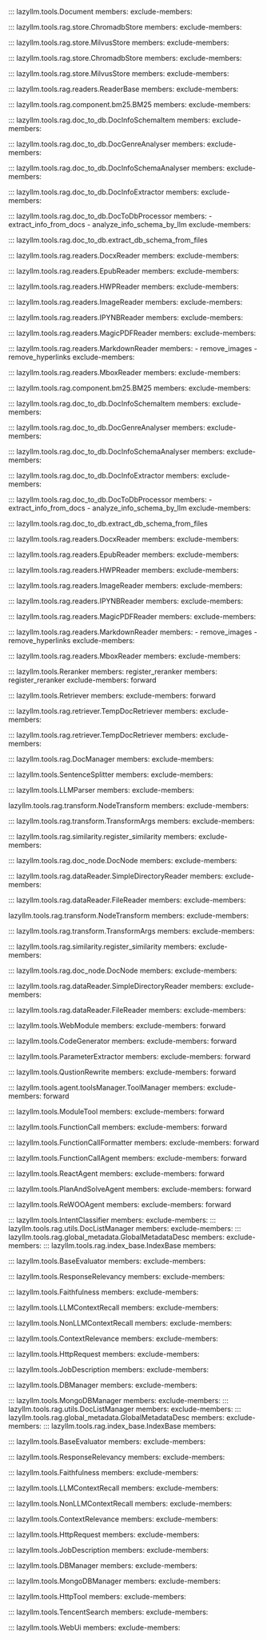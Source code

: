 ::: lazyllm.tools.Document
    members:
    exclude-members:

::: lazyllm.tools.rag.store.ChromadbStore
    members:
    exclude-members:

::: lazyllm.tools.rag.store.MilvusStore
    members:
    exclude-members:
    
::: lazyllm.tools.rag.store.ChromadbStore
    members:
    exclude-members:

::: lazyllm.tools.rag.store.MilvusStore
    members:
    exclude-members:
    
::: lazyllm.tools.rag.readers.ReaderBase
    members:
	exclude-members:

::: lazyllm.tools.rag.component.bm25.BM25
    members:
	exclude-members:

::: lazyllm.tools.rag.doc_to_db.DocInfoSchemaItem
    members:
	exclude-members:

::: lazyllm.tools.rag.doc_to_db.DocGenreAnalyser
    members:
	exclude-members:

::: lazyllm.tools.rag.doc_to_db.DocInfoSchemaAnalyser
    members:
	exclude-members:

::: lazyllm.tools.rag.doc_to_db.DocInfoExtractor
    members:
	exclude-members:

::: lazyllm.tools.rag.doc_to_db.DocToDbProcessor
    members: 
        - extract_info_from_docs
        - analyze_info_schema_by_llm
	exclude-members:

::: lazyllm.tools.rag.doc_to_db.extract_db_schema_from_files

::: lazyllm.tools.rag.readers.DocxReader
    members:
	exclude-members:

::: lazyllm.tools.rag.readers.EpubReader
    members:
	exclude-members:

::: lazyllm.tools.rag.readers.HWPReader
    members:
	exclude-members:

::: lazyllm.tools.rag.readers.ImageReader
    members:
	exclude-members:

::: lazyllm.tools.rag.readers.IPYNBReader
    members:
	exclude-members:

::: lazyllm.tools.rag.readers.MagicPDFReader
    members:
	exclude-members:

::: lazyllm.tools.rag.readers.MarkdownReader
    members:
        - remove_images
        - remove_hyperlinks
	exclude-members:

::: lazyllm.tools.rag.readers.MboxReader
    members:
	exclude-members:

::: lazyllm.tools.rag.component.bm25.BM25
    members:
	exclude-members:

::: lazyllm.tools.rag.doc_to_db.DocInfoSchemaItem
    members:
	exclude-members:

::: lazyllm.tools.rag.doc_to_db.DocGenreAnalyser
    members:
	exclude-members:

::: lazyllm.tools.rag.doc_to_db.DocInfoSchemaAnalyser
    members:
	exclude-members:

::: lazyllm.tools.rag.doc_to_db.DocInfoExtractor
    members:
	exclude-members:

::: lazyllm.tools.rag.doc_to_db.DocToDbProcessor
    members: 
        - extract_info_from_docs
        - analyze_info_schema_by_llm
	exclude-members:

::: lazyllm.tools.rag.doc_to_db.extract_db_schema_from_files

::: lazyllm.tools.rag.readers.DocxReader
    members:
	exclude-members:

::: lazyllm.tools.rag.readers.EpubReader
    members:
	exclude-members:

::: lazyllm.tools.rag.readers.HWPReader
    members:
	exclude-members:

::: lazyllm.tools.rag.readers.ImageReader
    members:
	exclude-members:

::: lazyllm.tools.rag.readers.IPYNBReader
    members:
	exclude-members:

::: lazyllm.tools.rag.readers.MagicPDFReader
    members:
	exclude-members:

::: lazyllm.tools.rag.readers.MarkdownReader
    members:
        - remove_images
        - remove_hyperlinks
	exclude-members:

::: lazyllm.tools.rag.readers.MboxReader
    members:
	exclude-members:

::: lazyllm.tools.Reranker
    members: register_reranker
    members: register_reranker
    exclude-members: forward

::: lazyllm.tools.Retriever
    members:
    exclude-members: forward

::: lazyllm.tools.rag.retriever.TempDocRetriever
    members:
    exclude-members: 

::: lazyllm.tools.rag.retriever.TempDocRetriever
    members:
    exclude-members: 

::: lazyllm.tools.rag.DocManager
    members:
	exclude-members:

::: lazyllm.tools.SentenceSplitter
    members:
    exclude-members:

::: lazyllm.tools.LLMParser
    members:
    exclude-members:

lazyllm.tools.rag.transform.NodeTransform
    members:
    exclude-members:

::: lazyllm.tools.rag.transform.TransformArgs
    members:
    exclude-members:

::: lazyllm.tools.rag.similarity.register_similarity
    members:
    exclude-members:

::: lazyllm.tools.rag.doc_node.DocNode
    members:
    exclude-members:

::: lazyllm.tools.rag.dataReader.SimpleDirectoryReader
    members:
    exclude-members:

::: lazyllm.tools.rag.dataReader.FileReader
    members:
    exclude-members:

lazyllm.tools.rag.transform.NodeTransform
    members:
    exclude-members:

::: lazyllm.tools.rag.transform.TransformArgs
    members:
    exclude-members:

::: lazyllm.tools.rag.similarity.register_similarity
    members:
    exclude-members:

::: lazyllm.tools.rag.doc_node.DocNode
    members:
    exclude-members:

::: lazyllm.tools.rag.dataReader.SimpleDirectoryReader
    members:
    exclude-members:

::: lazyllm.tools.rag.dataReader.FileReader
    members:
    exclude-members:
    
    
::: lazyllm.tools.WebModule
    members:
    exclude-members: forward

::: lazyllm.tools.CodeGenerator
    members: 
    exclude-members: forward

::: lazyllm.tools.ParameterExtractor
    members: 
    exclude-members: forward

::: lazyllm.tools.QustionRewrite
    members: 
    exclude-members: forward

::: lazyllm.tools.agent.toolsManager.ToolManager
    members: 
    exclude-members: forward

::: lazyllm.tools.ModuleTool
    members: 
    exclude-members: forward

::: lazyllm.tools.FunctionCall
    members: 
    exclude-members: forward

::: lazyllm.tools.FunctionCallFormatter
    members: 
    exclude-members: forward

::: lazyllm.tools.FunctionCallAgent
    members: 
    exclude-members: forward

::: lazyllm.tools.ReactAgent
    members: 
    exclude-members: forward

::: lazyllm.tools.PlanAndSolveAgent
    members: 
    exclude-members: forward

::: lazyllm.tools.ReWOOAgent
    members: 
    exclude-members: forward

::: lazyllm.tools.IntentClassifier
    members: 
    exclude-members:
::: lazyllm.tools.rag.utils.DocListManager
    members: 
    exclude-members: 
::: lazyllm.tools.rag.global_metadata.GlobalMetadataDesc
    members: 
    exclude-members: 
::: lazyllm.tools.rag.index_base.IndexBase
    members: 

::: lazyllm.tools.BaseEvaluator
    members: 
    exclude-members:

::: lazyllm.tools.ResponseRelevancy
    members: 
    exclude-members:    

::: lazyllm.tools.Faithfulness
    members: 
    exclude-members: 

::: lazyllm.tools.LLMContextRecall
    members: 
    exclude-members: 

::: lazyllm.tools.NonLLMContextRecall
    members: 
    exclude-members:

::: lazyllm.tools.ContextRelevance
    members: 
    exclude-members:

::: lazyllm.tools.HttpRequest
    members: 
    exclude-members:

::: lazyllm.tools.JobDescription
    members: 
    exclude-members:

::: lazyllm.tools.DBManager
    members: 
    exclude-members:

::: lazyllm.tools.MongoDBManager
    members: 
    exclude-members:
::: lazyllm.tools.rag.utils.DocListManager
    members: 
    exclude-members: 
::: lazyllm.tools.rag.global_metadata.GlobalMetadataDesc
    members: 
    exclude-members: 
::: lazyllm.tools.rag.index_base.IndexBase
    members: 

::: lazyllm.tools.BaseEvaluator
    members: 
    exclude-members:

::: lazyllm.tools.ResponseRelevancy
    members: 
    exclude-members:    

::: lazyllm.tools.Faithfulness
    members: 
    exclude-members: 

::: lazyllm.tools.LLMContextRecall
    members: 
    exclude-members: 

::: lazyllm.tools.NonLLMContextRecall
    members: 
    exclude-members:

::: lazyllm.tools.ContextRelevance
    members: 
    exclude-members:

::: lazyllm.tools.HttpRequest
    members: 
    exclude-members:

::: lazyllm.tools.JobDescription
    members: 
    exclude-members:

::: lazyllm.tools.DBManager
    members: 
    exclude-members:

::: lazyllm.tools.MongoDBManager
    members: 
    exclude-members:

::: lazyllm.tools.HttpTool
    members: 
    exclude-members:

::: lazyllm.tools.TencentSearch
    members: 
    exclude-members:

::: lazyllm.tools.WebUi
    members: 
    exclude-members:
